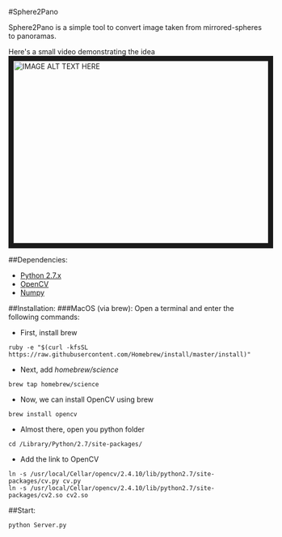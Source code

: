 #Sphere2Pano

Sphere2Pano is a simple tool to convert image taken from mirrored-spheres to panoramas.

Here's a small video demonstrating the idea
<a href="http://www.youtube.com/watch?feature=player_embedded&v=U3dbtqcaSGI
" target="_blank"><img src="http://img.youtube.com/vi/U3dbtqcaSGI/0.jpg" 
alt="IMAGE ALT TEXT HERE" width="640" height="360" border="10" /></a>

##Dependencies:
* [Python 2.7.x](https://www.python.org/downloads/)
* [OpenCV](http://opencv.org/downloads.html)
* [Numpy](http://www.numpy.org/)

##Installation:
###MacOS (via brew):
Open a terminal and enter the following commands:
* First, install brew
```
ruby -e "$(curl -kfsSL https://raw.githubusercontent.com/Homebrew/install/master/install)"
```
* Next, add _homebrew/science_
```
brew tap homebrew/science
```
* Now, we can install OpenCV using brew
```
brew install opencv
```
* Almost there, open you python folder
```
cd /Library/Python/2.7/site-packages/
```
* Add the link to OpenCV
```
ln -s /usr/local/Cellar/opencv/2.4.10/lib/python2.7/site-packages/cv.py cv.py
ln -s /usr/local/Cellar/opencv/2.4.10/lib/python2.7/site-packages/cv2.so cv2.so
```

##Start:
```
python Server.py
``` 

